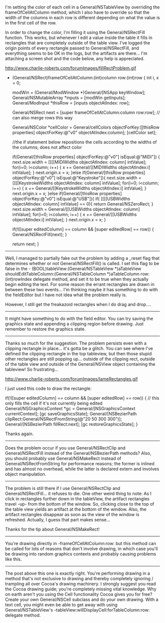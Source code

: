 

I'm setting the color of each cell in a General/NSTableView by overriding the frameOfCellAtColumn method, which I also have to override so that the width of the columns in each row is different depending on what the value is in the first cell of the row.

In order to change the color, I'm filling it using the General/NSRectFill function. This works, but whenever I edit a value inside the table it fills in rectangles that are completely outside of the table view. I've logged the origin points of every rectangle passed to General/NSRectFill, and everything seems to be OK in the logs, but the artifacts are there... I'm attaching a screen shot and the code below, any help is appreciated.

http://www.charlie-roberts.com/forumImages/fillRectProblem.gif

    
- (General/NSRect)frameOfCellAtColumn:(int)column row:(int)row {
	int i, x = 0;

	modWin = (General/ModWindow *)General/[NSApp keyWindow];
	General/NSMutableArray *inputs = [modWin getInputs];
	General/ModInput *thisRow = [inputs objectAtIndex: row];
	
	General/NSRect next = [super frameOfCellAtColumn:column row:row]; // can also merge rows this way

	General/NSColor *cellColor = General/cellColors objectForKey:[[thisRow properties] objectForKey:@"v0" objectAtIndex:column];
	[cellColor set];

	//the if statement below repositions the cells according to the widths of the columns; does not affect color

	if(General/[thisRow properties] objectForKey:@"v0"] isEqual:@"MIDI"]) {
		next.size.width = [[[[MIDIWidths objectAtIndex: column] intValue];
		for(i=0; i<column; i++) {
			x += General/[[MIDIWidths objectAtIndex:i] intValue];
		}
		next.origin.x = x;
	}else if(General/[thisRow properties] objectForKey:@"v0"] isEqual:@"Keystroke"]){
		next.size.width = [[[[KeystrokeWidths objectAtIndex: column] intValue];
		for(i=0; i<column; i++) {
			x += General/[[KeystrokeWidths objectAtIndex:i] intValue];
		}
		next.origin.x = x;
	}else if(General/[thisRow properties] objectForKey:@"v0"] isEqual:@"USB"]){
		if( [[[[USBWidths objectAtIndex: column] intValue] == 0){
			return General/NSZeroRect;
		}
		next.size.width = General/[[USBWidths objectAtIndex: column] intValue];
		for(i=0; i<column; i++) {
			x += General/[[USBWidths objectAtIndex:i] intValue];
		}
		next.origin.x = x;
	}
	
	if(!([super editedColumn] == column && [super editedRow] == row)) {
		General/NSRectFill(next);
	}

	return next;
}


----
Well, I managed to partially fake out the problem by adding a _reset flag that determines whether or not General/NSRectFill() is called. I set this flag to be false in the     - (BOOL)tableView:(General/NSTableView *)aTableView shouldEditTableColumn:(General/NSTableColumn *)aTableColumn row:(int)rowIndex delegate method, and set it to be true when they actually begin editing the text. For some reason the errant rectangles are drawn in between these two events... I'm thinking maybe it has something to do with the fieldEditor but I have not idea what the problem really is.

However, I still get the freakazoid rectangles when I do drag and drop....

----
It might have something to do with the field editor.  You can try saving the graphics state and appending a clipping region before drawing.  Just remember to restore the graphics state.

----
Thanks so much for the suggestion. The problem persists even with a clipping rectangle in place... it's gotta be a glitch. You can see where I've defined the clipping rectangle in the top tableview, but then those stupid other rectangles are still popping up... outside of the clipping rect, outside of the table view and outside of the General/NSView object containing the tableview! So frustrating...

http://www.charlie-roberts.com/forumImages/lameRectangles.gif

I just used this code to draw the rectangle:

    
if(!([super editedColumn] == column && [super editedRow] == row)) { // this only fills the cell if it's not currently being edited
	General/NSGraphicsContext *gc = General/[NSGraphicsContext currentContext];
	[gc saveGraphicsState];
	General/[NSBezierPath clipRect:General/NSRectFromString(@"20 50 300 300")]; 
	General/[NSBezierPath fillRect:next];
	[gc restoreGraphicsState];
}


Thanks again.

----

Does the problem occur if you use General/NSRectClip and General/NSRectFill instead of the General/NSBezierPath methods? Also, you should probably use General/NSMakeRect instead of General/NSRectFromString for performance reasons; the former is inlined and has almost no overhead, while the latter is declared extern and involves object manipulation.

----
The problem is still there if I use General/NSRectClip and General/NSRectFill... it refuses to die. One other weird thing to note: As I click in rectangles further down in the tableView, the artifact rectangles travel -up- from the bottom of the window. So, clicking close to the top of the table view yields an artifact at the bottom of the window. Also, the artifact rectangles disappear as soon as the view of the window is refreshed. Actually, I guess that part makes sense...

Thanks for the tip about General/NSMakeRect!

----
You're drawing directly in     -frameOfCellAtColumn:row: but this method can be called for lots of reasons that don't involve drawing, in which case you'll be drawing into random graphics contexts and probably causing problems like this.

----

The post above this one is exactly right. You're performing drawing in a method that's not exclusive to drawing and thereby completely ignoring / trampling all over Cocoa's drawing machinery. I strongly suggest you read the Cocoa drawing guide; you're completely missing vital knowledge. Why on earth aren't you using the Cell functionality Cocoa gives you for free? Create your own General/NSCell subclass and do your own drawing. With a text cell, you might even be able to get away with using General/NSTableView's     -tableView:willDisplayCell:forTableColumn:row: delegate method.